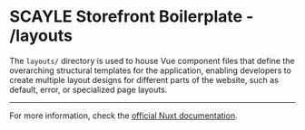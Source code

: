# SCAYLE Storefront Boilerplate - /layouts

The `layouts/` directory is used to house Vue component files that define the overarching structural templates for the application, enabling developers to create multiple layout designs for different parts of the website, such as default, error, or specialized page layouts.

---

For more information, check the [official Nuxt documentation](https://nuxt.com/docs/guide/directory-structure/layouts).
